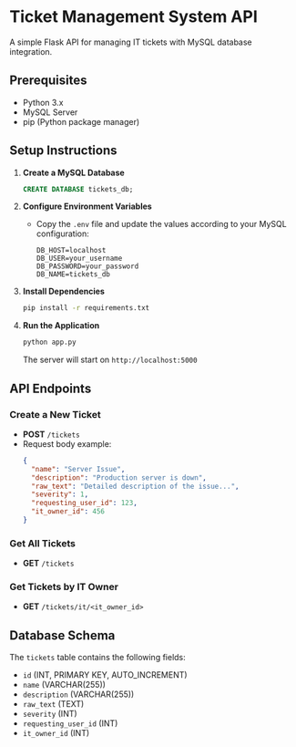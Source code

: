 # Ticket Management System API

A simple Flask API for managing IT tickets with MySQL database integration.

## Prerequisites

- Python 3.x
- MySQL Server
- pip (Python package manager)

## Setup Instructions

1. **Create a MySQL Database**
   ```sql
   CREATE DATABASE tickets_db;
   ```

2. **Configure Environment Variables**
   - Copy the `.env` file and update the values according to your MySQL configuration:
     ```
     DB_HOST=localhost
     DB_USER=your_username
     DB_PASSWORD=your_password
     DB_NAME=tickets_db
     ```

3. **Install Dependencies**
   ```bash
   pip install -r requirements.txt
   ```

4. **Run the Application**
   ```bash
   python app.py
   ```
   The server will start on `http://localhost:5000`

## API Endpoints

### Create a New Ticket
- **POST** `/tickets`
- Request body example:
  ```json
  {
    "name": "Server Issue",
    "description": "Production server is down",
    "raw_text": "Detailed description of the issue...",
    "severity": 1,
    "requesting_user_id": 123,
    "it_owner_id": 456
  }
  ```

### Get All Tickets
- **GET** `/tickets`

### Get Tickets by IT Owner
- **GET** `/tickets/it/<it_owner_id>`

## Database Schema

The `tickets` table contains the following fields:
- `id` (INT, PRIMARY KEY, AUTO_INCREMENT)
- `name` (VARCHAR(255))
- `description` (VARCHAR(255))
- `raw_text` (TEXT)
- `severity` (INT)
- `requesting_user_id` (INT)
- `it_owner_id` (INT) 